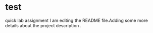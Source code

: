 # test
quick lab assignment
I am editing the README file.Adding some more details about the project description .
